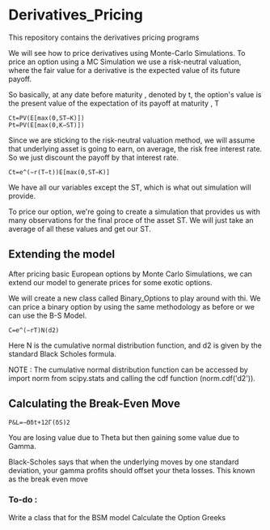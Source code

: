 # Derivatives_Pricing
This repository contains the derivatives pricing programs


We will see how to price derivatives using Monte-Carlo Simulations. To price an option using a MC Simulation we use a risk-neutral valuation, where the fair value for a derivative is the expected value of its future payoff. 

So basically, at any date before maturity , denoted by t, the option's value is the present value of the expectation of its payoff at maturity , T

    Ct=PV(E[max(0,ST−K)])
    Pt=PV(E[max(0,K−ST)])
    
Since we are sticking to the risk-neutral valuation method, we will assume that underlying asset is going to earn, on average, the risk free interest rate. So we just discount the payoff by that interest rate. 

    Ct=e^(−r(T−t))E[max(0,ST−K)]
    
We have all our variables except the ST, which is what out simulation will provide. 

To price our option, we're going to create a simulation that provides us with many observations for the final proce of the asset ST. We will just take an average of all these values and get our ST.

## Extending the model 
After pricing basic European options by Monte Carlo Simulations, we can extend our model to generate prices for some exotic options. 

We will create a new class called Binary_Options to play around with thi. We can price a binary option by using the same methodology as before or we can use the B-S Model.

    C=e^(−rT)N(d2)
    
 Here N is the cumulative normal distribution function, and d2 is given by the standard Black Scholes formula.
 
 NOTE : The cumulative normal distribution function can be accessed by import norm from scipy.stats and calling the cdf function (norm.cdf('d2')).
 
 ## Calculating the Break-Even Move
 
    P&L=−Θδt+12Γ(δS)2

You are losing value due to Theta but then gaining some value due to Gamma. 

Black-Scholes says that when the underlying moves by one standard deviation, your gamma profits should offset your theta losses.
This known as the break even move

### To-do : 
Write a class that for the BSM model 
Calculate the Option Greeks
